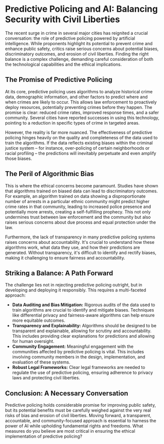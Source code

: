 # Predictive Policing and AI: Balancing Security with Civil Liberties

The recent surge in crime in several major cities has reignited a crucial conversation: the role of predictive policing powered by artificial intelligence.  While proponents highlight its potential to prevent crime and enhance public safety, critics raise serious concerns about potential biases, discriminatory outcomes, and erosion of civil liberties.  Finding the right balance is a complex challenge, demanding careful consideration of both the technological capabilities and the ethical implications.

## The Promise of Predictive Policing

At its core, predictive policing uses algorithms to analyze historical crime data, demographic information, and other factors to predict where and when crimes are likely to occur. This allows law enforcement to proactively deploy resources, potentially preventing crimes before they happen.  The promise is clear: reduced crime rates, improved response times, and a safer community.  Several cities have reported successes in using this technology, pointing to a reduction in specific types of crime in targeted areas.

However, the reality is far more nuanced.  The effectiveness of predictive policing hinges heavily on the quality and completeness of the data used to train the algorithms.  If the data reflects existing biases within the criminal justice system – for instance, over-policing of certain neighborhoods or racial profiling – the predictions will inevitably perpetuate and even amplify those biases.

## The Peril of Algorithmic Bias

This is where the ethical concerns become paramount.  Studies have shown that algorithms trained on biased data can lead to discriminatory outcomes.  For example, an algorithm trained on data showing a disproportionate number of arrests in a particular ethnic community might predict higher crime rates in that community, leading to increased police presence and potentially more arrests, creating a self-fulfilling prophecy.  This not only undermines trust between law enforcement and the community but also raises serious concerns about due process and equal protection under the law.

Furthermore, the lack of transparency in many predictive policing systems raises concerns about accountability.  It's crucial to understand how these algorithms work, what data they use, and how their predictions are generated.  Without transparency, it's difficult to identify and rectify biases, making it challenging to ensure fairness and accountability.

## Striking a Balance:  A Path Forward

The challenge lies not in rejecting predictive policing outright, but in developing and deploying it responsibly.  This requires a multi-faceted approach:

* **Data Auditing and Bias Mitigation:**  Rigorous audits of the data used to train algorithms are crucial to identify and mitigate biases.  Techniques like differential privacy and fairness-aware algorithms can help ensure more equitable outcomes.
* **Transparency and Explainability:**  Algorithms should be designed to be transparent and explainable, allowing for scrutiny and accountability.  This includes providing clear explanations for predictions and allowing for human oversight.
* **Community Engagement:**  Meaningful engagement with the communities affected by predictive policing is vital.  This includes involving community members in the design, implementation, and evaluation of these systems.
* **Robust Legal Frameworks:**  Clear legal frameworks are needed to regulate the use of predictive policing, ensuring adherence to privacy laws and protecting civil liberties.


## Conclusion: A Necessary Conversation

Predictive policing holds considerable promise for improving public safety, but its potential benefits must be carefully weighed against the very real risks of bias and erosion of civil liberties.  Moving forward, a transparent, accountable, and community-focused approach is essential to harness the power of AI while upholding fundamental rights and freedoms.  What measures do you believe are most critical in ensuring the ethical implementation of predictive policing?
